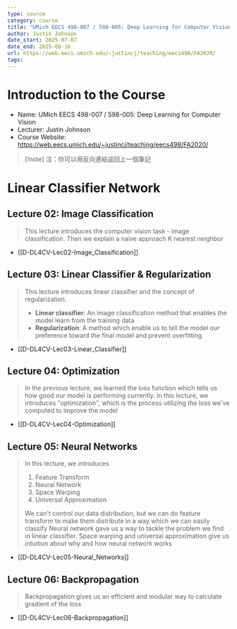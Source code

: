 ```yaml
---
type: source
category: course
title: "UMich EECS 498-007 / 598-005: Deep Learning for Computer Vision"
author: Justin Johnson
date_start: 2025-07-07
date_end: 2025-08-16
url: https://web.eecs.umich.edu/~justincj/teaching/eecs498/FA2020/
tags:
---
```

# Introduction to the Course

- Name: UMich EECS 498-007 / 598-005: Deep Learning for Computer Vision
- Lecturer: Justin Johnson
- Course Website: https://web.eecs.umich.edu/~justincj/teaching/eecs498/FA2020/

> [!note] 注：你可以用反向連結返回上一個筆記

# Linear Classifier Network
## Lecture 02: Image Classification

> This lecture introduces the computer vision task - image classification. Then we explain a naive approach K nearest neighbor

- [[D-DL4CV-Lec02-Image_Classification]]


## Lecture 03: Linear Classifier & Regularization

> This lecture introduces linear classifier and the concept of regularization.
> - **Linear classifier**: An image classification method that enables the model learn from the training data
> - **Regularization**: A method which enable us to tell the model our preference toward the final model and prevent overfitting

- [[D-DL4CV-Lec03-Linear_Classifier]]

## Lecture 04: Optimization
> In the previous lecture, we learned the loss function which tells us how good our model is performing currently.
> In this lecture, we introduces "optimization", which is the process utilizing the loss we've computed to improve the model

- [[D-DL4CV-Lec04-Optimization]]

## Lecture 05: Neural Networks

> In this lecture, we introduces
> 1. Feature Transform
> 2. Neural Network
> 3. Space Warping
> 4. Universal Approximation
> 
> We can't control our data distribution, but we can do feature transform to make them distribute in a way which we can easily classify
> Neural network gave us a way to tackle the problem we find in linear classifier. Space warping and universal approximation give us intuition about why and how neural network works

- [[D-DL4CV-Lec05-Neural_Networks]]

## Lecture 06: Backpropagation

> Backpropagation gives us an efficient and modular way to calculate gradient of the loss

- [[D-DL4CV-Lec06-Backpropagation]]